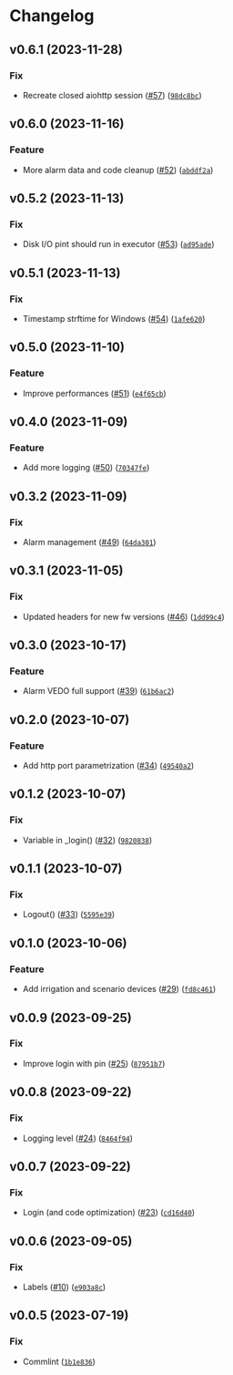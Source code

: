 # Changelog

<!--next-version-placeholder-->

## v0.6.1 (2023-11-28)

### Fix

* Recreate closed aiohttp session ([#57](https://github.com/chemelli74/aiocomelit/issues/57)) ([`98dc8bc`](https://github.com/chemelli74/aiocomelit/commit/98dc8bc3d0bda3c95e4ea2476b32f52e94528473))

## v0.6.0 (2023-11-16)

### Feature

* More alarm data and code cleanup ([#52](https://github.com/chemelli74/aiocomelit/issues/52)) ([`abddf2a`](https://github.com/chemelli74/aiocomelit/commit/abddf2a3e0ddef609c6461b59d5ee6a49a6d7ecd))

## v0.5.2 (2023-11-13)

### Fix

* Disk I/O pint should run in executor ([#53](https://github.com/chemelli74/aiocomelit/issues/53)) ([`ad95ade`](https://github.com/chemelli74/aiocomelit/commit/ad95ade1aa6ad94f2433a1c80f828792ce0f6689))

## v0.5.1 (2023-11-13)

### Fix

* Timestamp strftime for Windows ([#54](https://github.com/chemelli74/aiocomelit/issues/54)) ([`1afe620`](https://github.com/chemelli74/aiocomelit/commit/1afe6208e3f0acfd370a8f38c52ae48da5064226))

## v0.5.0 (2023-11-10)

### Feature

* Improve performances ([#51](https://github.com/chemelli74/aiocomelit/issues/51)) ([`e4f65cb`](https://github.com/chemelli74/aiocomelit/commit/e4f65cba64e570b0e17e4907f7b7c955c4b0195d))

## v0.4.0 (2023-11-09)

### Feature

* Add more logging ([#50](https://github.com/chemelli74/aiocomelit/issues/50)) ([`70347fe`](https://github.com/chemelli74/aiocomelit/commit/70347fe92c3f315a4935aad71c8111891ac7b80a))

## v0.3.2 (2023-11-09)

### Fix

* Alarm management ([#49](https://github.com/chemelli74/aiocomelit/issues/49)) ([`64da301`](https://github.com/chemelli74/aiocomelit/commit/64da301ffade967b99f9e8ad750a0363bc23d0a8))

## v0.3.1 (2023-11-05)

### Fix

* Updated headers for new fw versions ([#46](https://github.com/chemelli74/aiocomelit/issues/46)) ([`1dd99c4`](https://github.com/chemelli74/aiocomelit/commit/1dd99c441f91bf28c83a0fa39ac5f46c38d915ae))

## v0.3.0 (2023-10-17)

### Feature

* Alarm VEDO full support ([#39](https://github.com/chemelli74/aiocomelit/issues/39)) ([`61b6ac2`](https://github.com/chemelli74/aiocomelit/commit/61b6ac2ab38a1ff79a40b7214c2425fd14577380))

## v0.2.0 (2023-10-07)

### Feature

* Add http port parametrization ([#34](https://github.com/chemelli74/aiocomelit/issues/34)) ([`49540a2`](https://github.com/chemelli74/aiocomelit/commit/49540a298e10b502f159c638918d610a26194348))

## v0.1.2 (2023-10-07)

### Fix

* Variable in _login() ([#32](https://github.com/chemelli74/aiocomelit/issues/32)) ([`9820838`](https://github.com/chemelli74/aiocomelit/commit/9820838d95cd925c803150f0b3559058a6b8e08c))

## v0.1.1 (2023-10-07)

### Fix

* Logout() ([#33](https://github.com/chemelli74/aiocomelit/issues/33)) ([`5595e39`](https://github.com/chemelli74/aiocomelit/commit/5595e3996fc9fbca4a15c3ed5e92293d6604c3a1))

## v0.1.0 (2023-10-06)

### Feature

* Add irrigation and scenario devices ([#29](https://github.com/chemelli74/aiocomelit/issues/29)) ([`fd8c461`](https://github.com/chemelli74/aiocomelit/commit/fd8c46159af2c381bbe96c9c4a498b2d911cc31c))

## v0.0.9 (2023-09-25)

### Fix

* Improve login with pin ([#25](https://github.com/chemelli74/aiocomelit/issues/25)) ([`87951b7`](https://github.com/chemelli74/aiocomelit/commit/87951b73447e866a92ca2cf4cbc94dcc2126bfb6))

## v0.0.8 (2023-09-22)

### Fix

* Logging level ([#24](https://github.com/chemelli74/aiocomelit/issues/24)) ([`8464f94`](https://github.com/chemelli74/aiocomelit/commit/8464f94bd347a75b672c3abf30540b1bea291610))

## v0.0.7 (2023-09-22)

### Fix

* Login (and code optimization) ([#23](https://github.com/chemelli74/aiocomelit/issues/23)) ([`cd16d40`](https://github.com/chemelli74/aiocomelit/commit/cd16d40848285cd24faa8f7ed81d872b338d3848))

## v0.0.6 (2023-09-05)

### Fix

* Labels ([#10](https://github.com/chemelli74/aiocomelit/issues/10)) ([`e903a8c`](https://github.com/chemelli74/aiocomelit/commit/e903a8c5782995bc2f5b187778d48c002236b4a9))

## v0.0.5 (2023-07-19)

### Fix

* Commlint ([`1b1e836`](https://github.com/chemelli74/aiocomelit/commit/1b1e836b9b6f6f21999e2499af1d15c995e4cd7d))
